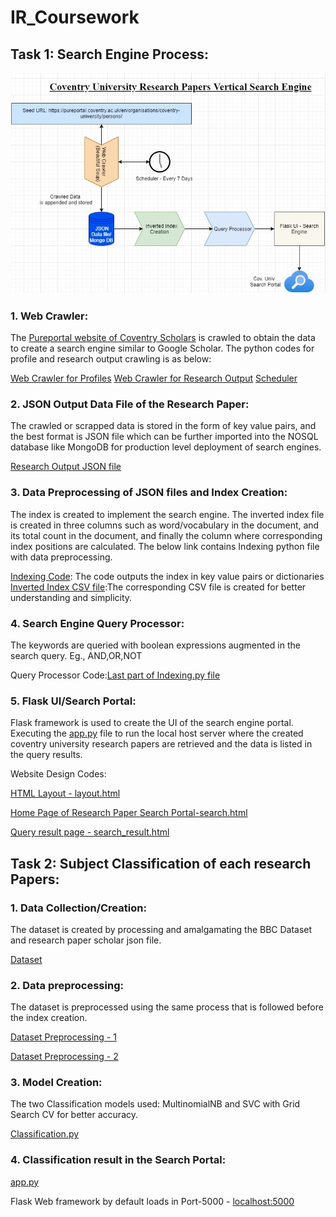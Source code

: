 # IR_Coursework

## Task 1: Search Engine Process:

![alt text](https://github.com/rajaramkuberan/IR_Coursework/blob/main/Search_Engine.jpg)


### 1. Web Crawler: 
   The [Pureportal website of Coventry Scholars](https://pureportal.coventry.ac.uk/en/organisations/coventry-university/persons/) is crawled to obtain the data to create a search engine similar to Google Scholar. The python codes for profile and research output crawling is as below:

[Web Crawler for Profiles](https://github.com/rajaramkuberan/IR_Coursework/tree/main/IRCW_Codes/Search_Engine_Coventry/pureportal_search_engine/Crawler_bs4/Crawler_Profile)
[Web Crawler for Research Output](https://github.com/rajaramkuberan/IR_Coursework/tree/main/IRCW_Codes/Search_Engine_Coventry/pureportal_search_engine/Crawler_bs4/Crawler_Paper)
[Scheduler](https://github.com/rajaramkuberan/IR_Coursework/blob/main/IRCW_Codes/Search_Engine_Coventry/pureportal_search_engine/Scheduler.py)

### 2. JSON Output Data File of the Research Paper:
   The crawled or scrapped data is stored in the form of key value pairs, and the best format is JSON file which can be further imported into the NOSQL database like MongoDB for production level deployment of search engines.
   
   [Research Output JSON file](https://github.com/rajaramkuberan/IR_Coursework/blob/main/IRCW_Codes/Search_Engine_Coventry/pureportal_search_engine/Crawler_bs4/Crawler_Paper/Final_Cov_Research_Paper.json)
   
### 3. Data Preprocessing of JSON files and Index Creation:

The index is created to implement the search engine. The inverted index file is created in three columns such as word/vocabulary in the document, and its total count in the document, and finally the column where corresponding index positions are calculated. The below link contains Indexing python file with data preprocessing. 

[Indexing Code](https://github.com/rajaramkuberan/IR_Coursework/blob/main/IRCW_Codes/Search_Engine_Coventry/pureportal_search_engine/Indexer/indexer.py): The code outputs the index in key value pairs or dictionaries
[Inverted Index CSV file](https://github.com/rajaramkuberan/IR_Coursework/blob/main/IRCW_Codes/Search_Engine_Coventry/inverted.csv):The corresponding CSV file is created for better understanding and simplicity.

### 4. Search Engine Query Processor:

The keywords are queried with boolean expressions augmented in the search query. Eg., AND,OR,NOT

Query Processor Code:[Last part of Indexing.py file](https://github.com/rajaramkuberan/IR_Coursework/blob/main/IRCW_Codes/Search_Engine_Coventry/pureportal_search_engine/Indexer/indexer.py)

### 5. Flask UI/Search Portal:

Flask framework is used to create the UI of the search engine portal.
Executing the [app.py](https://github.com/rajaramkuberan/IR_Coursework/blob/main/IRCW_Codes/Search_Engine_Coventry/pureportal_search_engine/app/app.py) file to run the local host server where the created coventry university research papers are retrieved and the data is listed in the query results.

Website Design Codes:

[HTML Layout - layout.html](https://github.com/rajaramkuberan/IR_Coursework/tree/main/IRCW_Codes/Search_Engine_Coventry/pureportal_search_engine/app/templates)

[Home Page of Research Paper Search Portal-search.html](https://github.com/rajaramkuberan/IR_Coursework/tree/main/IRCW_Codes/Search_Engine_Coventry/pureportal_search_engine/app/templates)

[Query result page - search_result.html](https://github.com/rajaramkuberan/IR_Coursework/tree/main/IRCW_Codes/Search_Engine_Coventry/pureportal_search_engine/app/templates)

## Task 2: Subject Classification of each research Papers:

### 1. Data Collection/Creation:

The dataset is created by processing and amalgamating the BBC Dataset and research paper scholar json file.

[Dataset](https://github.com/rajaramkuberan/IR_Coursework/tree/main/IRCW_Codes/Search_Engine_Coventry/Training_data)

### 2. Data preprocessing:

The dataset is preprocessed using the same process that is followed before the index creation.

[Dataset Preprocessing - 1](https://github.com/rajaramkuberan/IR_Coursework/blob/main/IRCW_Codes/Search_Engine_Coventry/Data_preprocessing.ipynb)

[Dataset Preprocessing - 2](https://github.com/rajaramkuberan/IR_Coursework/blob/main/IRCW_Codes/Search_Engine_Coventry/pureportal_search_engine/Classification/Classification.py)

### 3. Model Creation:

The two Classification models used: MultinomialNB and SVC with Grid Search CV for better accuracy.

[Classification.py](https://github.com/rajaramkuberan/IR_Coursework/blob/main/IRCW_Codes/Search_Engine_Coventry/pureportal_search_engine/Classification/Classification.py)

###  4. Classification result in the Search Portal:

[app.py](https://github.com/rajaramkuberan/IR_Coursework/blob/main/IRCW_Codes/Search_Engine_Coventry/pureportal_search_engine/app/app.py)

Flask Web framework by default loads in Port-5000 - [localhost:5000](http://localhost:5000/)
